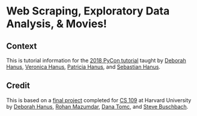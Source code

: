 # Web Scraping, Exploratory Data Analysis, & Movies! 

## Context
This is tutorial information for the [2018 PyCon tutorial](https://us.pycon.org/2018/schedule/presentation/48/) taught by [Deborah Hanus](https://twitter.com/deborahhanus), [Veronica Hanus](https://twitter.com/veronica_hanus), [Patricia Hanus](https://twitter.com/pxhanus), and [Sebastian Hanus](https://twitter.com/o0_shanus_0o).

## Credit
This is based on a [final project](http://oscarpredictor.github.io/) completed for [CS 109](http://cs109.github.io/2015/) at Harvard University by [Deborah Hanus](https://github.com/dhanus), [Rohan Mazumdar](https://github.com/rmazumdar), [Dana Tomc](https://github.com/dtomc), and [Steve Buschbach](https://github.com/sbuschbach). 
